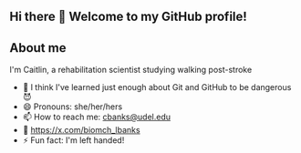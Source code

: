 ## Hi there 👋 Welcome to my GitHub profile!

## About me
I'm Caitlin, a rehabilitation scientist studying walking post-stroke

- 🌷 I think I've learned just enough about Git and GitHub to be dangerous 😈
- 😄 Pronouns: she/her/hers
- 📫 How to reach me: cbanks@udel.edu
- 📲 https://x.com/biomch_lbanks
- ⚡ Fun fact: I'm left handed!
